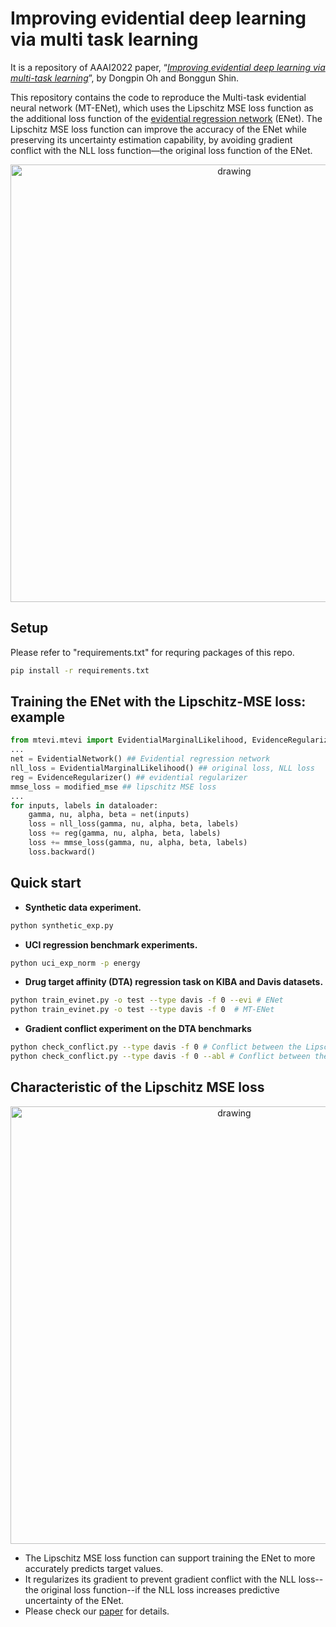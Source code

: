 # **Improving evidential deep learning via multi task learning**

It is a repository of AAAI2022 paper, “*[Improving evidential deep learning via multi-task learning](https://arxiv.org/abs/2112.09368)*”, by Dongpin Oh and Bonggun Shin.

This repository contains the code to reproduce the Multi-task evidential neural network (MT-ENet), which uses the Lipschitz MSE loss function as the additional loss function of the [evidential regression network](https://proceedings.neurips.cc/paper/2020/hash/aab085461de182608ee9f607f3f7d18f-Abstract.html) (ENet). The Lipschitz MSE loss function can improve the accuracy of the ENet while preserving its uncertainty estimation capability, by avoiding gradient conflict with the NLL loss function—the original loss function of the ENet.

<p align="center">
<img src="https://github.com/deargen/MT-ENet/blob/main/pic/synthetic_experiment.png" alt="drawing" width="700"/>
</p>

## **Setup**

Please refer to "requirements.txt" for requring packages of this repo.

```bash
pip install -r requirements.txt
```


## Training the ENet with the Lipschitz-MSE loss: example

```python
from mtevi.mtevi import EvidentialMarginalLikelihood, EvidenceRegularizer, modified_mse
...
net = EvidentialNetwork() ## Evidential regression network
nll_loss = EvidentialMarginalLikelihood() ## original loss, NLL loss
reg = EvidenceRegularizer() ## evidential regularizer
mmse_loss = modified_mse ## lipschitz MSE loss
...
for inputs, labels in dataloader:
	gamma, nu, alpha, beta = net(inputs)
	loss = nll_loss(gamma, nu, alpha, beta, labels)
	loss += reg(gamma, nu, alpha, beta, labels)
	loss += mmse_loss(gamma, nu, alpha, beta, labels)
	loss.backward()	
```

## **Quick start**

- **Synthetic data experiment.**

```bash
python synthetic_exp.py
```

- **UCI regression benchmark experiments.**

```bash
python uci_exp_norm -p energy
```

- **Drug target affinity (DTA) regression task on KIBA and Davis datasets.**

```bash
python train_evinet.py -o test --type davis -f 0 --evi # ENet
python train_evinet.py -o test --type davis -f 0  # MT-ENet
```

- **Gradient conflict experiment on the DTA benchmarks**

```bash
python check_conflict.py --type davis -f 0 # Conflict between the Lipschitz MSE (proposed) and NLL loss. 
python check_conflict.py --type davis -f 0 --abl # Conflict between the simple MSE loss and NLL loss.
```

## Characteristic of the Lipschitz MSE loss

<p align="center">
<img src="https://github.com/deargen/MT-ENet/blob/main/pic/lipschitzMSE.png" alt="drawing" width="700"/>
</p>

- The Lipschitz MSE loss function can support training the ENet to more accurately predicts target values.
- It regularizes its gradient to prevent gradient conflict with the NLL loss--the original loss function--if the NLL loss increases predictive uncertainty of the ENet. 
- Please check our [paper](https://arxiv.org/abs/2112.09368) for details.
